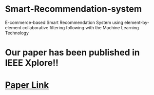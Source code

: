 # Smart-Recommendation-system
E-commerce-based Smart Recommendation System using element-by-element collaborative filtering following with the Machine Learning Technology





# Our paper has been published in IEEE Xplore!!
# [Paper Link](https://doi.org/10.1109/IC3IoT60841.2024.10550386)
